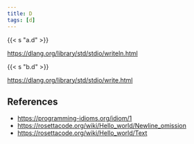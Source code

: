 ```yaml
---
title: D
tags: [d]
---
```


{{< s "a.d" >}}

<https://dlang.org/library/std/stdio/writeln.html>

{{< s "b.d" >}}

<https://dlang.org/library/std/stdio/write.html>

## References

- <https://programming-idioms.org/idiom/1>
- <https://rosettacode.org/wiki/Hello_world/Newline_omission>
- <https://rosettacode.org/wiki/Hello_world/Text>
